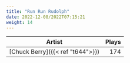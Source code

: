 ```yaml
---
title: "Run Run Rudolph"
date: 2022-12-08/2022T07:15:21
weight: 14
---
```




 Artist | Plays 
----- | -----:
[Chuck Berry]({{< ref "t644">}}) | 174
